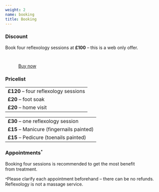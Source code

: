 ```yaml
---
weight: 2
name: booking
title: Booking
---
```


### Discount
Book four reflexology sessions at **£100** – this is a web only&nbsp;offer.

<aside class=tc>
  <a class="link no-underline white system ttu tracked fw4 h2 bn br-pill pa3 pr4 pl4 bg-tyrian hover-bg-plum transition" href="https://monzo.me/catherinedenisephillips/100" role="button">
  <svg class="pr2 v-mid" width="42" height="42" viewBox="-191 200 128 128" alt="credit-card">
    <use xlink:href="#credit-card"></use>
  </svg>Buy now</a><!-- v-btm -->
</aside>

### Pricelist

<table class="fl tl w-50-ns">
	<tbody>
	<tr>
	<td><strong>£120</strong> – four reflexology&nbsp;sessions</td>
	</tr>
	<tr>
	<td><strong>£20</strong> – foot&nbsp;soak</td>
	</tr>
	<tr>
	<td><strong>£20</strong> – home&nbsp;visit</td>
	</tr>
	</tbody>
</table>

<table class="fl tl w-50-ns">
	<tbody>
	<tr>
	<td><strong>£30</strong> – one reflexology&nbsp;session</td>
	</tr>
	<tr>
	<td><strong>£15</strong> – Manicure (fingernails&nbsp;painted)</td>
	</tr>
	<tr>
	<td><strong>£15</strong> – Pedicure (toenails&nbsp;painted)</td>
	</tr>
	</tbody>
</table>



### Appointments<sup><small>*</small></sup>

Booking four sessions is recommended to get the most benefit from&nbsp;treatment.


<small>*</small>Please clarify each appointment beforehand – there can be no refunds.
Reflexology is not a massage&nbsp;service.
